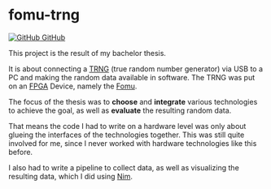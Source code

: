 # fomu-trng

<a href="https://github.com/aMOPel/fomu-trng">
<img src="icons8-github.svg" alt="GitHub" class="inline m-1 ">
GitHub</a>

This project is the result of my bachelor thesis.

It is about connecting 
a [TRNG](https://en.wikipedia.org/wiki/Hardware_random_number_generator) (true random number generator)
via USB to a PC and making the random data available in software.
The TRNG was put on an [FPGA](https://en.wikipedia.org/wiki/Field-programmable_gate_array) Device,
namely the [Fomu](https://tomu.im/fomu.html).

The focus of the thesis was to **choose** and **integrate** various technologies to achieve the goal,
as well as **evaluate** the resulting random data.

That means the code I had to write on a hardware level was
only about glueing the interfaces of the technologies together.
This was still quite involved for me, since I never worked with hardware technologies like this before.

I also had to write a pipeline to collect data,
as well as visualizing the resulting data, which I did using [Nim](https://nim-lang.org/).
